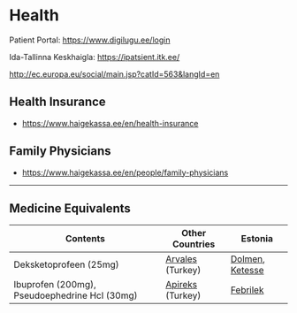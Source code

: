 # Health

Patient Portal:
https://www.digilugu.ee/login

Ida-Tallinna Keskhaigla:
https://ipatsient.itk.ee/

http://ec.europa.eu/social/main.jsp?catId=563&langId=en

## Health Insurance
* https://www.haigekassa.ee/en/health-insurance

## Family Physicians

* https://www.haigekassa.ee/en/people/family-physicians

---

## Medicine Equivalents

| Contents | Other Countries | Estonia |
| - | - | - |
| Deksketoprofeen (25mg) | [Arvales] (Turkey) | [Dolmen], [Ketesse] |
| Ibuprofen (200mg), Pseudoephedrine Hcl (30mg) | [Apireks] (Turkey) | [Febrilek] |

[Apireks]: http://www.ilacrehberi.com/v/apireks-cold-flu-200mg30mg-film-kapli-tablet-da5c/kt/nedir-ve-ne-icin-kullanilir/
[Arvales]: http://www.ilacrehberi.com/v/arveles-25-mg-film-tablet-a01e/kt/nedir-ve-ne-icin-kullanilir/
[Dolmen]: http://rx.ee/d/2700-dolmen.html
[Febrilek]: http://rx.ee/f/7350-febrilek-tabl.html
[Ketesse]: http://rx.ee/k/2701-ketesse.html
